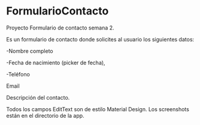 # FormularioContacto
Proyecto Formulario de contacto semana 2.

Es un formulario de contacto donde solicites al usuario los siguientes datos:

-Nombre completo

-Fecha de nacimiento (picker de fecha),

-Teléfono

Email

Descripción del contacto.

Todos los campos EditText son de estilo Material Design. Los screenshots están en el directorio de la app.
